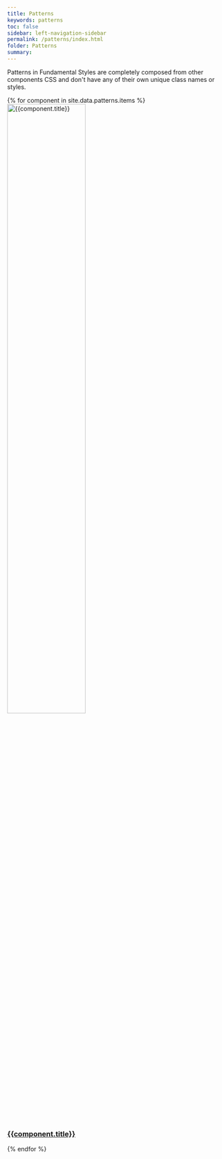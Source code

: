 ```yaml
---
title: Patterns
keywords: patterns
toc: false
sidebar: left-navigation-sidebar
permalink: /patterns/index.html
folder: Patterns
summary:
---
```


Patterns in Fundamental Styles are completely composed from other components CSS and don't have any of their own unique class names or styles.


<div class="docs-component-grid">
    {% for component in site.data.patterns.items %}
        <a href="{{component.meta}}.html" class="docs-component-grid--item">
            <img src="{{site.baseurl}}/images/component-visual/{{component.meta}}.png" alt="{{component.title}}" width="60%" class="docs-component-grid--img__{{component.meta}}">
            <br>
            <h3 class="docs-component-grid--label">{{component.title}}</h3>
        </a>
    {% endfor %}
</div>
